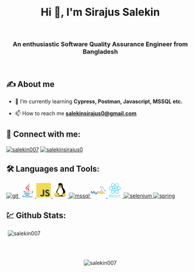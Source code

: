 <h1 align="center">Hi 👋, I'm Sirajus Salekin</h1>
<br>
<h3 align="center">An enthusiastic Software Quality Assurance Engineer from Bangladesh</h3>

<br>

## :writing_hand: About me

- 🌱 I’m currently learning **Cypress, Postman, Javascript, MSSQL etc.**

- 📫 How to reach me **salekinsirajus0@gmail.com**

## :link: Connect with me:

<p align="left">
<a href="https://linkedin.com/in/salekin007" target="blank"><img align="center" src="https://raw.githubusercontent.com/rahuldkjain/github-profile-readme-generator/master/src/images/icons/Social/linked-in-alt.svg" alt="salekin007" height="30" width="40" /></a>
<a href="https://www.hackerrank.com/salekinsirajus0" target="blank"><img align="center" src="https://raw.githubusercontent.com/rahuldkjain/github-profile-readme-generator/master/src/images/icons/Social/hackerrank.svg" alt="salekinsirajus0" height="30" width="40" /></a>
</p>

## :hammer_and_wrench: Languages and Tools:

<p align="left"> <a href="https://git-scm.com/" target="_blank" rel="noreferrer"> <img src="https://www.vectorlogo.zone/logos/git-scm/git-scm-icon.svg" alt="git" width="40" height="40"/> </a> <a href="https://www.java.com" target="_blank" rel="noreferrer"> <img src="https://raw.githubusercontent.com/devicons/devicon/master/icons/java/java-original.svg" alt="java" width="40" height="40"/> </a> <a href="https://developer.mozilla.org/en-US/docs/Web/JavaScript" target="_blank" rel="noreferrer"> <img src="https://raw.githubusercontent.com/devicons/devicon/master/icons/javascript/javascript-original.svg" alt="javascript" width="40" height="40"/> </a> <a href="https://www.linux.org/" target="_blank" rel="noreferrer"> <img src="https://raw.githubusercontent.com/devicons/devicon/master/icons/linux/linux-original.svg" alt="linux" width="40" height="40"/> </a> <a href="https://www.microsoft.com/en-us/sql-server" target="_blank" rel="noreferrer"> <img src="https://www.svgrepo.com/show/303229/microsoft-sql-server-logo.svg" alt="mssql" width="40" height="40"/> </a> <a href="https://www.mysql.com/" target="_blank" rel="noreferrer"> <img src="https://raw.githubusercontent.com/devicons/devicon/master/icons/mysql/mysql-original-wordmark.svg" alt="mysql" width="40" height="40"/> </a> <a href="https://reactjs.org/" target="_blank" rel="noreferrer"> <img src="https://raw.githubusercontent.com/devicons/devicon/master/icons/react/react-original-wordmark.svg" alt="react" width="40" height="40"/> </a> <a href="https://www.selenium.dev" target="_blank" rel="noreferrer"> <img src="https://raw.githubusercontent.com/detain/svg-logos/780f25886640cef088af994181646db2f6b1a3f8/svg/selenium-logo.svg" alt="selenium" width="40" height="40"/> </a> <a href="https://spring.io/" target="_blank" rel="noreferrer"> <img src="https://www.vectorlogo.zone/logos/springio/springio-icon.svg" alt="spring" width="40" height="40"/> </a> </p>

## :chart: Github Stats:
<p>&nbsp;<img align="center" src="https://github-readme-stats.vercel.app/api?username=salekin007&show_icons=true&locale=en" alt="salekin007" /></p>

<br>
<br>
<p align="center"> <img src="https://komarev.com/ghpvc/?username=salekin007&label=Profile%20views&color=0e75b6&style=flat" alt="salekin007" /> </p>
